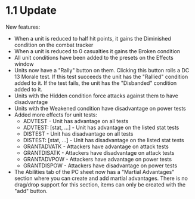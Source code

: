 # 1.1 Update

New features:

* When a unit is reduced to half hit points, it gains the Diminished condition on the combat tracker
* When a unit is reduced to 0 casualties it gains the Broken condition
* All unit conditions have been added to the presets on the Effects window
* Units now have a "Rally" button on them. Clicking this button rolls a DC 13 Morale test. If this test succeeds the unit has the "Rallied" condition added to it. If the test fails, the unit has the "Disbanded" condition added to it.
* Units with the Hidden condition force attacks against them to have disadvantage
* Units with the Weakened condition have disadvantage on power tests
* Added more effects for unit tests:
  * ADVTEST              - Unit has advantage on all tests
  * ADVTEST: [stat, ...] - Unit has advantage on the listed stat tests
  * DISTEST              - Unit has disadvantage on all tests
  * DISTEST: [stat, ...] - Unit has disadvantage on the listed stat tests
  * GRANTADVATK          - Attackers have advantage on attack tests
  * GRANTDISATK          - Attackers have disadvantage on attack tests
  * GRANTADVPOW          - Attackers have advantage on power tests
  * GRANTDISPOW          - Attackers have disadvantage on power tests
* The Abilities tab of the PC sheet now has a "Martial Advantages" section where you can create and add martial advantages. There is no drag/drop support for this section, items can only be created with the "add" button.
